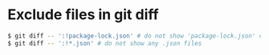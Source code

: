 # Exclude files in git diff

```bash
$ git diff -- ':!package-lock.json' # do not show 'package-lock.json' changes in diff
$ git diff -- ':!*.json' # do not show any .json files
```